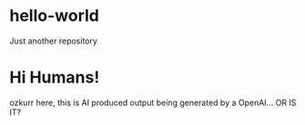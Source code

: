 # hello-world
Just another repository

<h1>Hi Humans!</h1>

ozkurr here, this is AI produced output being generated by a OpenAI... OR IS IT?
